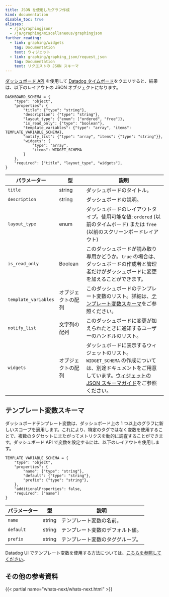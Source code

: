 ```yaml
---
title: JSON を使用したグラフ作成
kind: documentation
disable_toc: true
aliases:
  - /ja/graphingjson/
  - /ja/graphing/miscellaneous/graphingjson
further_reading:
  - link: graphing/widgets
    tag: Documentation
    text: ウィジェット
  - link: graphing/graphing_json/request_json
    tag: Documentation
    text: リクエストの JSON スキーマ
---
```

[ダッシュボード API][1] を使用して [Datadog タイムボード][2]をクエリすると、結果は、以下のレイアウトの JSON オブジェクトになります。

```
DASHBOARD_SCHEMA = {
    "type": "object",
    "properties": {
        "title": {"type": "string"},
        "description": {"type": "string"},
        "layout_type": {"enum": ["ordered", "free"]},
        "is_read_only": {"type": "boolean"},
        "template_variables": {"type": "array", "items": TEMPLATE_VARIABLE_SCHEMA},
        "notify_list": {"type": "array", "items": {"type": "string"}},
        "widgets": {
            "type": "array",
            "items": WIDGET_SCHEMA
        }
    },
    "required": ["title", "layout_type", "widgets"],
}
```

| パラメーター            | 型             | 説明                                                                                                                                                                         |
| ------               | -----            | --------                                                                                                                                                                            |
| `title`              | string           | ダッシュボードのタイトル。                                                                                                                                                            |
| `description`        | string           | ダッシュボードの説明。                                                                                                                                                       |
| `layout_type`        | enum             | ダッシュボードのレイアウトタイプ。使用可能な値: `ordered` (以前のタイムボード) または `free` (以前のスクリーンボードレイアウト)                                                                                                                    |
| `is_read_only`       | Boolean          | このダッシュボードが読み取り専用かどうか。`true` の場合は、ダッシュボードの作成者と管理者だけがダッシュボードに変更を加えることができます。                                                               |
| `template_variables` | オブジェクトの配列  | このダッシュボードのテンプレート変数のリスト。詳細は、[テンプレート変数スキーマ](#template-variable-schema)をご参照ください。                                            |
| `notify_list`        | 文字列の配列 | このダッシュボードに変更が加えられたときに通知するユーザーのハンドルのリスト。                                                                                                         |
| `widgets`            | オブジェクトの配列  | ダッシュボードに表示するウィジェットのリスト。`WIDGET_SCHEMA` の作成については、別途ドキュメントをご用意しています。[ウィジェットの JSON スキーマガイド][3]をご参照ください。 |

## テンプレート変数スキーマ

ダッシュボードテンプレート変数は、ダッシュボード上の 1 つ以上のグラフに新しいスコープを適用します。これにより、特定のタグではなく変数を使用することで、複数のタグセットにまたがってメトリクスを動的に調査することができます。ダッシュボード API で変数を設定するには、以下のレイアウトを使用します。

```
TEMPLATE_VARIABLE_SCHEMA = {
    "type": "object",
    "properties": {
        "name": {"type": "string"},
        "default": {"type": "string"},
        "prefix": {"type": "string"},
    },
    "additionalProperties": false,
    "required": ["name"]
}
```

| パラメーター | 型   | 説明                               |
| ------    | -----  | --------                                  |
| `name`    | string | テンプレート変数の名前。           |
| `default` | string | テンプレート変数のデフォルト値。 |
| `prefix`  | string | テンプレート変数のタググループ。     |

Datadog UI でテンプレート変数を使用する方法については、[こちらを参照してください][4]。

## その他の参考資料

{{< partial name="whats-next/whats-next.html" >}}

[1]: /ja/api/#dashboards
[2]: /ja/graphing/dashboards/timeboard
[3]: /ja/graphing/graphing_json/widget_json
[4]: /ja/graphing/dashboards/template_variables
